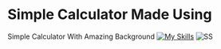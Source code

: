 # Simple Calculator Made Using 
 Simple Calculator With Amazing Background  [![My Skills](https://skillicons.dev/icons?i=html,css,javascript)](https://skillicons.dev)
![SS](https://github.com/Kingsman119/Simple-Calculator/assets/154053800/cbc3d155-81f1-47c0-86fe-838c52efd9ce)
